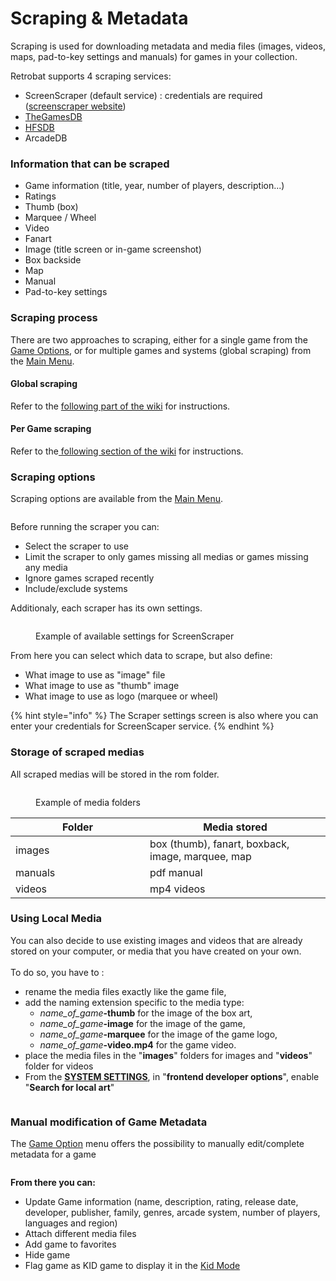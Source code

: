 # Scraping & Metadata

Scraping is used for downloading metadata and media files (images, videos, maps, pad-to-key settings and manuals) for games in your collection.

Retrobat supports 4 scraping services:

* ScreenScraper (default service) : credentials are required ([screenscraper website](https://www.screenscraper.fr/))
* [TheGamesDB](https://thegamesdb.net/)
* [HFSDB](https://db.hfsplay.fr/)
* ArcadeDB

### **Information that can be scraped**

* Game information (title, year, number of players, description...)
* Ratings
* Thumb (box)
* Marquee / Wheel
* Video
* Fanart
* Image (title screen or in-game screenshot)
* Box backside
* Map
* Manual
* Pad-to-key settings

### Scraping process

There are two approaches to scraping, either for a single game from the [Game Options](../../en/navigation/game-options.md), or for multiple games and systems (global scraping) from the [Main Menu](../../en/navigation/main-menu.md).

#### Global scraping

Refer to the [following part of the wiki](../../en/get-started/adding-a-game.md#global-scraping) for instructions.

#### Per Game scraping

Refer to the[ following section of the wiki](../../en/get-started/adding-a-game.md#per-game-scraping) for instructions.

### Scraping options

Scraping options are available from the [Main Menu](../../en/navigation/main-menu.md).

<div align="left">

<figure><img src="https://i.imgur.com/NBYGcPe.png" alt=""><figcaption></figcaption></figure>

</div>

Before running the scraper you can:

* Select the scraper to use
* Limit the scraper to only games missing all medias or games missing any media
* Ignore games scraped recently
* Include/exclude systems

Additionaly, each scraper has its own settings.

<div align="left">

<figure><img src="https://i.imgur.com/wjGjPxy.png" alt=""><figcaption><p>Example of available settings for ScreenScraper</p></figcaption></figure>

</div>

From here you can select which data to scrape, but also define:

* What image to use as "image" file
* What image to use as "thumb" image
* What image to use as logo (marquee or wheel)

{% hint style="info" %}
The Scraper settings screen is also where you can enter your credentials for ScreenScaper service.
{% endhint %}

### Storage of scraped medias

All scraped medias will be stored in the rom folder.

<div align="left">

<figure><img src="https://i.imgur.com/XlUVX8L.png" alt=""><figcaption><p>Example of media folders</p></figcaption></figure>

</div>

<table><thead><tr><th width="199">Folder</th><th>Media stored</th></tr></thead><tbody><tr><td>images</td><td>box (thumb), fanart, boxback, image, marquee, map</td></tr><tr><td>manuals</td><td>pdf manual</td></tr><tr><td>videos</td><td>mp4 videos</td></tr></tbody></table>

### Using Local Media

You can also decide to use existing images and videos that are already stored on your computer, or media that you have created on your own.\
\
To do so, you have to :

* rename the media files exactly like the game file,
* add the naming extension specific to the media type:
  * _name\_of\_game_**-thumb** for the image of the box art,
  * _name\_of\_game_**-image** for the image of the game,
  * _name\_of\_game_**-marquee** for the image of the game logo,
  * _name\_of\_game_**-video.mp4** for the game video.
* place the media files in the "**images**" folders for images and "**videos**" folder for videos
* From the [**SYSTEM SETTINGS**](../../en/navigation/main-menu.md#system-settings), in "**frontend developer options**", enable "**Search for local art**"

<div align="left">

<figure><img src="https://i.imgur.com/dy6VEGP.png" alt=""><figcaption></figcaption></figure>

</div>

### Manual modification of Game Metadata

The [Game Option](../../en/navigation/game-options.md) menu offers the possibility to manually edit/complete metadata for a game

<div align="left">

<figure><img src="https://i.imgur.com/80l5jWw.png" alt=""><figcaption></figcaption></figure>

</div>

**From there you can:**

* Update Game information (name, description, rating, release date, developer, publisher, family, genres, arcade system, number of players, languages and region)
* Attach different media files
* Add game to favorites
* Hide game
* Flag game as KID game to display it in the [Kid Mode](../../en/advanced-features/kiosk-and-kid-mode.md#kid-mode)
